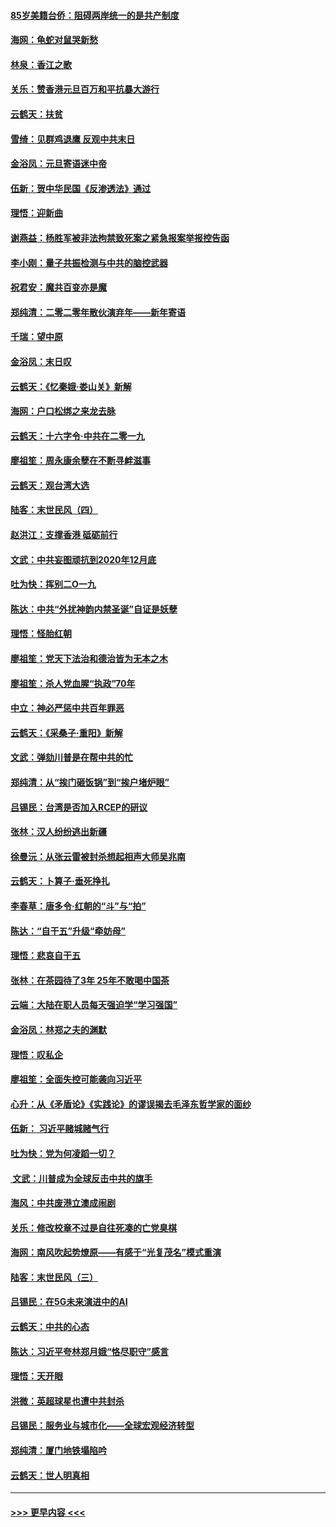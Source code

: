 #### [85岁美籍台侨：阻碍两岸统一的是共产制度](../pages/nsc993/n11765043.md?t=01040533) 
#### [海网：龟蛇对鼠哭新愁](../pages/nsc993/n11764895.md?t=01040533) 
#### [林泉：香江之歌](../pages/nsc993/n11764415.md?t=01040533) 
#### [关乐：赞香港元旦百万和平抗暴大游行](../pages/nsc993/n11764382.md?t=01040533) 
#### [云鹤天：扶贫](../pages/nsc993/n11764245.md?t=01040533) 
#### [雪绮：见群鸡退鹰  反观中共末日](../pages/nsc993/n11762112.md?t=01040533) 
#### [金浴凤：元旦寄语迷中帝](../pages/nsc993/n11761788.md?t=01040533) 
#### [伍新：贺中华民国《反渗透法》通过](../pages/nsc993/n11761994.md?t=01040533) 
#### [理悟：迎新曲](../pages/nsc993/n11761152.md?t=01040533) 
#### [谢燕益：杨胜军被非法拘禁致死案之紧急报案举报控告函](../pages/nsc993/n11756134.md?t=01040533) 
#### [李小刚：量子共振检测与中共的脑控武器](../pages/nsc993/n11754518.md?t=01040533) 
#### [祝君安：魔共百变亦是魔](../pages/nsc993/n11754469.md?t=01040533) 
#### [郑纯清：二零二零年散伙演弃年——新年寄语](../pages/nsc993/n11754195.md?t=01040533) 
#### [千瑞：望中原](../pages/nsc993/n11754159.md?t=01040533) 
#### [金浴凤：末日叹](../pages/nsc993/n11752359.md?t=01040533) 
#### [云鹤天：《忆秦娥‧娄山关》新解](../pages/nsc993/n11752348.md?t=01040533) 
#### [海网：户口松绑之来龙去脉](../pages/nsc993/n11752328.md?t=01040533) 
#### [云鹤天：十六字令‧中共在二零一九](../pages/nsc993/n11752305.md?t=01040533) 
#### [廖祖笙：周永康余孽在不断寻衅滋事](../pages/nsc993/n11751013.md?t=01040533) 
#### [云鹤天：观台湾大选](../pages/nsc993/n11751007.md?t=01040533) 
#### [陆客：末世民风（四）](../pages/nsc993/n11749203.md?t=01040533) 
#### [赵洪江：支撑香港 砥砺前行](../pages/nsc993/n11748482.md?t=01040533) 
#### [文武：中共妄图顽抗到2020年12月底](../pages/nsc993/n11748446.md?t=01040533) 
#### [吐为快：挥别二O一九](../pages/nsc993/n11748411.md?t=01040533) 
#### [陈达：中共“外扰神韵内禁圣诞”自证是妖孽](../pages/nsc993/n11748226.md?t=01040533) 
#### [理悟：怪胎红朝](../pages/nsc993/n11748206.md?t=01040533) 
#### [廖祖笙：党天下法治和德治皆为无本之木](../pages/nsc993/n11748135.md?t=01040533) 
#### [廖祖笙：杀人党血腥“执政”70年](../pages/nsc993/n11745144.md?t=01040533) 
#### [中立：神必严惩中共百年罪恶](../pages/nsc993/n11744970.md?t=01040533) 
#### [云鹤天：《采桑子‧重阳》新解](../pages/nsc993/n11744948.md?t=01040533) 
#### [文武：弹劾川普是在帮中共的忙](../pages/nsc993/n11744758.md?t=01040533) 
#### [郑纯清：从“挨门砸饭锅”到“挨户堵炉眼”](../pages/nsc993/n11744745.md?t=01040533) 
#### [吕锡民：台湾是否加入RCEP的研议](../pages/nsc993/n11744701.md?t=01040533) 
#### [张林：汉人纷纷逃出新疆](../pages/nsc993/n11743530.md?t=01040533) 
#### [徐曼沅：从张云雷被封杀想起相声大师吴兆南](../pages/nsc993/n11741816.md?t=01040533) 
#### [云鹤天：卜算子‧垂死挣扎](../pages/nsc993/n11739956.md?t=01040533) 
#### [李春草：唐多令‧红朝的“斗”与“拍”](../pages/nsc993/n11739830.md?t=01040533) 
#### [陈达：“自干五”升级“牵妨母”](../pages/nsc993/n11739724.md?t=01040533) 
#### [理悟：悲哀自干五](../pages/nsc993/n11739547.md?t=01040533) 
#### [张林：在茶园待了3年 25年不敢喝中国茶](../pages/nsc993/n11739240.md?t=01040533) 
#### [云端：大陆在职人员每天强迫学“学习强国”](../pages/nsc993/n11738735.md?t=01040533) 
#### [金浴凤：林郑之夫的渊默](../pages/nsc993/n11737735.md?t=01040533) 
#### [理悟：叹私企](../pages/nsc993/n11737715.md?t=01040533) 
#### [廖祖笙：全面失控可能袭向习近平](../pages/nsc993/n11737704.md?t=01040533) 
#### [心升：从《矛盾论》《实践论》的谬误揭去毛泽东哲学家的面纱](../pages/nsc993/n11736962.md?t=01040533) 
#### [伍新： 习近平赌城赌气行](../pages/nsc993/n11736929.md?t=01040533) 
#### [吐为快：党为何凌蹈一切？](../pages/nsc993/n11736915.md?t=01040533) 
#### [ 文武：川普成为全球反击中共的旗手](../pages/nsc993/n11736882.md?t=01040533) 
#### [海风：中共废港立澳成闹剧](../pages/nsc993/n11735857.md?t=01040533) 
#### [关乐：修改校章不过是自往死凑的亡党臭棋](../pages/nsc993/n11735097.md?t=01040533) 
#### [海网：南风吹起势燎原——有感于“光复茂名”模式重演](../pages/nsc993/n11732308.md?t=01040533) 
#### [陆客：末世民风（三）](../pages/nsc993/n11732211.md?t=01040533) 
#### [吕锡民：在5G未来演进中的AI](../pages/nsc993/n11730010.md?t=01040533) 
#### [云鹤天：中共的心态](../pages/nsc993/n11729906.md?t=01040533) 
#### [陈达：习近平夸林郑月娥“恪尽职守”感言](../pages/nsc993/n11729881.md?t=01040533) 
#### [理悟：天开眼](../pages/nsc993/n11729699.md?t=01040533) 
#### [洪微：英超球星也遭中共封杀](../pages/nsc993/n11727243.md?t=01040533) 
#### [吕锡民：服务业与城市化——全球宏观经济转型](../pages/nsc993/n11725845.md?t=01040533) 
#### [郑纯清：厦门地铁塌陷吟](../pages/nsc993/n11725813.md?t=01040533) 
#### [云鹤天：世人明真相](../pages/nsc993/n11725621.md?t=01040533) 

----
#### [ >>> 更早内容 <<< ](../indexes/nsc993-earlier.md)
